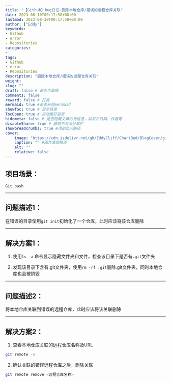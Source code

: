```yaml
---
title: "【Github】bug日记-删除本地仓库/错误的远程仓库关联"
date: 2023-08-10T00:17:58+08:00
lastmod: 2023-08-10T00:17:58+08:00
author: ["Eddy"]
keywords: 
- Github
- error
- Repositories
categories: 
- 
tags: 
- Github
- error
- Repositories
description: "删除本地仓库/错误的远程仓库关联"
weight:
slug: ""
draft: false # 是否为草稿
comments: false
reward: false # 打赏
mermaid: true #是否开启mermaid
showToc: true # 显示目录
TocOpen: true # 自动展开目录
hidemeta: false # 是否隐藏文章的元信息，如发布日期、作者等
disableShare: true # 底部不显示分享栏
showbreadcrumbs: true #顶部显示路径
cover:
    image: "https://cdn.jsdelivr.net/gh/EddyCliff/ChartBed/BlogCover/github.png" #图片路径例如：posts/tech/123/123.png
    caption: "" #图片底部描述
    alt: ""
    relative: false
---
```

## 项目场景：

`Git bash`

---

## 问题描述1：

在错误的目录使用`git init`初始化了一个仓库，此时应该将该仓库删除

---

## 解决方案1：

1. 使用`ls -a` 命令显示隐藏文件夹和文件，检查该目录下是否有`.git`文件夹

2. 发现该目录下含有.git文件夹，使用`rm -rf .git`删除.git文件夹，同时本地仓库也会被销毁

---

## 问题描述2：

将本地仓库关联到错误的远程仓库，此时应该将该关联删除

---

## 解决方案2：

1. 查看本地仓库关联的远程仓库名称及URL

```bash
git remote -v
```

2. 确认关联的错误远程仓库之后，删除关联

```bash
git remote remove <远程仓库名称>
```



